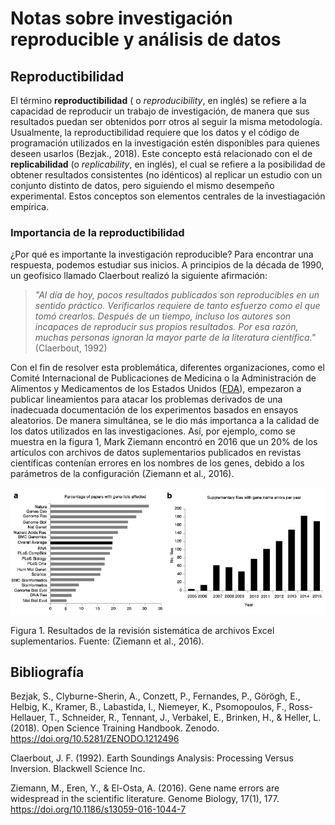 
# **Notas sobre investigación reproducible y análisis de datos** #
## **Reproductibilidad** ##
El término **reproductibilidad** ( o *reproducibility*, en inglés) se refiere a la capacidad de reproducir un trabajo de investigación, de manera que sus resultados
puedan ser obtenidos porr otros al seguir la misma metodología.
Usualmente, la reproductibilidad requiere que los datos y el código de programación utilizados en la investigación estén disponibles para quienes deseen usarlos (Bezjak., 2018). Este concepto está relacionado con el de **replicabilidad** (o *replicability*, en inglés), el cual se refiere a la posibilidad de obtener resultados consistentes (no idénticos) al replicar un estudio con un conjunto distinto de datos, pero siguiendo el mismo desempeño experimental. Estos conceptos son elementos centrales de la investiagación empírica.
### Importancia de la reproductibilidad ###
¿Por qué es importante la investigación reproducible? Para encontrar una respuesta, podemos estudiar sus inicios. A principios de la década de 1990, un geofísico llamado Claerbout realizó la siguiente afirmación:
> *"Al día de hoy, pocos resultados publicados son reproducibles en un sentido práctico. Verificarlos requiere de tanto esfuerzo como el que tomó crearlos. Después de un tiempo, incluso los autores son incapaces de reproducir sus propios resultados. Por esa razón, muchas personas ignoran la mayor parte de la literatura científica."* (Claerbout, 1992)

Con el fin de resolver esta problemática, diferentes organizaciones, como el Comité Internacional de Publicaciones de Medicina o la Administración de Alimentos y Medicamentos de los Estados Unidos ([FDA](https://www.fda.gov/)), empezaron a publicar lineamientos para atacar los problemas derivados de una inadecuada documentación de los experimentos basados en ensayos aleatorios. De manera simultánea, se le dio más importanca a la calidad de los datos utilizados en las investigaciones.
Así, por ejemplo, como se muestra en la figura 1, Mark Ziemann encontró en 2016 que un 20% de los artículos con archivos de datos suplementarios publicados en revistas científicas contenían errores en los nombres de los genes, debido a los parámetros de la configuración (Ziemann et al., 2016).

![](pictures/ejercicio02.png)

Figura 1. Resultados de la revisión sistemática de archivos Excel suplementarios. Fuente: (Ziemann et al., 2016).

## **Bibliografía** ##

Bezjak, S., Clyburne-Sherin, A., Conzett, P., Fernandes, P., Görögh, E., Helbig, K., Kramer, B., Labastida, I., Niemeyer, K., Psomopoulos, F., Ross-Hellauer, T., Schneider, R., Tennant, J., Verbakel, E., Brinken, H., & Heller, L. (2018). Open Science Training Handbook. Zenodo. https://doi.org/10.5281/ZENODO.1212496

Claerbout, J. F. (1992). Earth Soundings Analysis: Processing Versus Inversion. Blackwell Science Inc.

Ziemann, M., Eren, Y., & El-Osta, A. (2016). Gene name errors are widespread in the scientific literature. Genome Biology, 17(1), 177. https://doi.org/10.1186/s13059-016-1044-7









